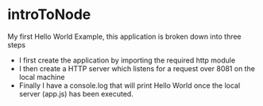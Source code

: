 # introToNode

My first Hello World Example, this application is broken down into three steps
 - I first create the application by importing the required http module
 - I then create a HTTP server which listens for a request over 8081 on the local machine
 - Finally I have a console.log that will print Hello World once the local server (app.js) has been executed.